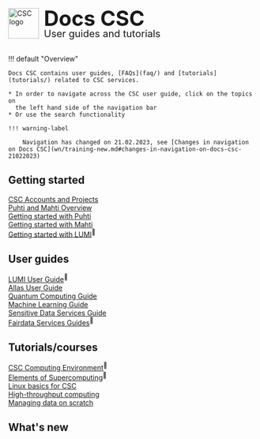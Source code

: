 <div style="margin-bottom: 2rem;">
    <img
      src="assets/images/logo.png"
      alt="CSC logo"
      style="
        float: left;
        height: 62px;
        width: auto;
        margin-right: 10px;
      "
    />
    <h1
      style="
        margin: unset;
        line-height: 1;
        font-size: 42px;
      "
    >Docs CSC</h1>
    <h2
      style="
        margin: unset;
        line-height: 1;
        font-size: 20px;
        font-weight: var(--csc-font-weight--body);
      "
    >User guides and tutorials</h2>
</div>

!!! default "Overview"

    Docs CSC contains user guides, [FAQs](faq/) and [tutorials](tutorials/) related to CSC services.

    * In order to navigate across the CSC user guide, click on the topics on
      the left hand side of the navigation bar
    * Or use the search functionality

    !!! warning-label

        Navigation has changed on 21.02.2023, see [Changes in navigation on Docs CSC](wn/training-new.md#changes-in-navigation-on-docs-csc-21022023)

<!--- Placeholder for a possible banner in the future

[![CSC Summer School in High-Performance Computing 2022](img/banneri__summerhpc_800x164px_csc.fi.png 'CSC Summer School in High-Performance Computing 2022')](https://ssl.eventilla.com/summerschool)

-->

<div class="quick-links-container">

  <div class="quick-links-topic">
    <span class="quick-links-title"><h2>Getting started</h2></span>
    <div class="quick-links-item">
      <a class="quick-link" target="_self" href="accounts/">CSC Accounts and Projects</a>
    </div>
    <div class="quick-links-item">
      <a class="quick-link" target="_self" href="computing/overview/">Puhti and Mahti Overview</a>
    </div>
    <div class="quick-links-item">
      <a class="quick-link" target="_self" href="tutorials/puhti_quick/">Getting started with Puhti</a>
    </div>
    <div class="quick-links-item">
      <a class="quick-link" target="_self" href="tutorials/mahti_quick/">Getting started with Mahti</a>
    </div>
    <div class="quick-links-item">
      <a class="quick-link" target="_blank" href="https://docs.lumi-supercomputer.eu/firststeps/getstarted/">Getting started with LUMI</a><sup>&#128279;</sup>
    </div>
  </div>

  <div class="quick-links-topic">
    <span class="quick-links-title"><h2>User guides</h2></span>
    <div class="quick-links-item">
      <a class="quick-link" target="_blank" href="https://docs.lumi-supercomputer.eu/">LUMI User Guide</a><sup>&#128279;</sup>
    </div>
    <div class="quick-links-item">
      <a class="quick-link" target="_self" href="data/Allas/">Allas User Guide</a>
    </div>
    <div class="quick-links-item">
      <a class="quick-link" target="_self" href="computing/quantum-computing/overview/">Quantum Computing Guide</a>
    </div>
    <div class="quick-links-item">
      <a class="quick-link" target="_self" href="tutorials/ml-guide/">Machine Learning Guide</a>
    </div>
    <div class="quick-links-item">
      <a class="quick-link" target="_self" href="data/sensitive-data/">Sensitive Data Services Guide</a>
    </div>
    <div class="quick-links-item">
      <a class="quick-link" target="_blank" href="https://www.fairdata.fi/en/fairdata-quick-guide/">Fairdata Services Guides</a><sup>&#128279;</sup>
    </div>
  </div>

  <div class="quick-links-topic">
    <span class="quick-links-title"><h2>Tutorials/courses</h2></span>
    <div class="quick-links-item">
      <a class="quick-link" target="_blank" href="https://csc-training.github.io/csc-env-eff/">CSC Computing Environment</a><sup>&#128279;</sup>
    </div>
      <div class="quick-links-item">
      <a class="quick-link" target="_blank" href="https://edukamu.fi/elements-of-supercomputing/">Elements of Supercomputing</a><sup>&#128279;</sup>
    </div>
    <div class="quick-links-item">
      <a class="quick-link" target="_self" href="tutorials/env-guide/overview/">Linux basics for CSC</a>
    </div>
    <div class="quick-links-item">
      <a class="quick-link" target="_self" href="computing/running/throughput/">High-throughput computing</a>
    </div>
    <div class="quick-links-item">
      <a class="quick-link" target="_self" href="tutorials/clean-up-data/">Managing data on scratch</a>
    </div>
  </div>

</div>

## What's new

<!-- Content will be generated here, do not EDIT manually -->  
